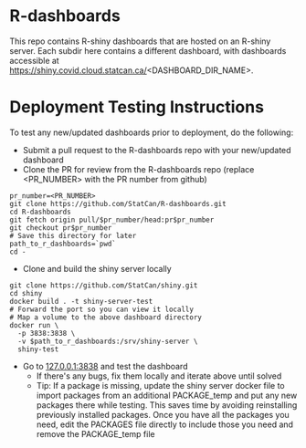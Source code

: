 # R-dashboards

This repo contains R-shiny dashboards that are hosted on an R-shiny server.  Each subdir here contains a different dashboard, with dashboards accessible at https://shiny.covid.cloud.statcan.ca/<DASHBOARD_DIR_NAME>.

# Deployment Testing Instructions

To test any new/updated dashboards prior to deployment, do the following:

* Submit a pull request to the R-dashboards repo with your new/updated dashboard
* Clone the PR for review from the R-dashboards repo (replace <PR_NUMBER> with the PR number from github)
```
pr_number=<PR_NUMBER>
git clone https://github.com/StatCan/R-dashboards.git
cd R-dashboards
git fetch origin pull/$pr_number/head:pr$pr_number
git checkout pr$pr_number
# Save this directory for later
path_to_r_dashboards=`pwd`
cd -
```
* Clone and build the shiny server locally
```
git clone https://github.com/StatCan/shiny.git
cd shiny
docker build . -t shiny-server-test
# Forward the port so you can view it locally
# Map a volume to the above dashboard directory
docker run \
  -p 3838:3838 \
  -v $path_to_r_dashboards:/srv/shiny-server \
  shiny-test
```
* Go to [127.0.0.1:3838](http://127.0.0.1:3838) and test the dashboard
	* If there's any bugs, fix them locally and iterate above until solved
	* Tip: If a package is missing, update the shiny server docker file to import packages from an additional PACKAGE_temp and put any new packages there while testing.  This saves time by avoiding reinstalling previously installed packages.  Once you have all the packages you need, edit the PACKAGES file directly to include those you need and remove the PACKAGE_temp file

